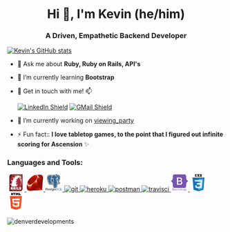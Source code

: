 <h1 align="center">Hi 👋, I'm Kevin (he/him)</h1>
<h3 align="center">A Driven, Empathetic Backend Developer</h3>

[![Kevin's GitHub stats](https://github-readme-stats.vercel.app/api?username=denverdevelopments&count_private=true&show_icons=true&theme=synthwave)](https://github.com/denverdevelopments)

- 💬 Ask me about **Ruby, Ruby on Rails, API's**

- 🌱 I’m currently learning **Bootstrap** 

- 📣 Get in touch with me!  📫

  [![LinkedIn Shield](https://img.shields.io/static/v1?label=&message=Kevin+Nguyen&color=grey&style=flat-square&logo=LinkedIn)](https://www.linkedin.com/in/kevin-nguyen-59510520a/)
  [![GMail Shield](https://img.shields.io/static/v1?color=grey&style=flat-square&logo=gmail&label=&message=kevn.nguyen@gmail.com)](mailto:kevn.nguyen@gmail.com?subject=Hello%20Kevin!)

- 🔭 I’m currently working on [viewing_party](https://github.com/denverdevelopments/viewing_party)

- ⚡ Fun fact::  **I love tabletop games, to the point that I figured out infinite scoring for Ascension**  ✨

<h3 align="left">Languages and Tools:</h3>
<p align="left"> <a href="https://rubyonrails.org" target="_blank"> <img src="https://raw.githubusercontent.com/devicons/devicon/master/icons/rails/rails-original-wordmark.svg" alt="rails" width="40" height="40"/> </a> <a href="https://www.ruby-lang.org/en/" target="_blank"> <img src="https://raw.githubusercontent.com/devicons/devicon/master/icons/ruby/ruby-original.svg" alt="ruby" width="40" height="40"/> </a> <a href="https://www.postgresql.org" target="_blank"> <img src="https://raw.githubusercontent.com/devicons/devicon/master/icons/postgresql/postgresql-original-wordmark.svg" alt="postgresql" width="40" height="40"/> </a> <a href="https://git-scm.com/" target="_blank"> <img src="https://www.vectorlogo.zone/logos/git-scm/git-scm-icon.svg" alt="git" width="40" height="40"/> </a> <a href="https://heroku.com" target="_blank"> <img src="https://www.vectorlogo.zone/logos/heroku/heroku-icon.svg" alt="heroku" width="40" height="40"/> </a> <a href="https://postman.com" target="_blank"> <img src="https://www.vectorlogo.zone/logos/getpostman/getpostman-icon.svg" alt="postman" width="40" height="40"/> </a> <a href="https://travis-ci.org" target="_blank"> <img src="https://www.vectorlogo.zone/logos/travis-ci/travis-ci-icon.svg" alt="travisci" width="40" height="40"/> </a> <a href="https://getbootstrap.com" target="_blank"> <img src="https://raw.githubusercontent.com/devicons/devicon/master/icons/bootstrap/bootstrap-plain-wordmark.svg" alt="bootstrap" width="40" height="40"/> </a> <a href="https://www.w3schools.com/css/" target="_blank"> <img src="https://raw.githubusercontent.com/devicons/devicon/master/icons/css3/css3-original-wordmark.svg" alt="css3" width="40" height="40"/> </a> <a href="https://www.w3.org/html/" target="_blank"> <img src="https://raw.githubusercontent.com/devicons/devicon/master/icons/html5/html5-original-wordmark.svg" alt="html5" width="40" height="40"/> </a> </p>

<p><img align="center" src="https://github-readme-streak-stats.herokuapp.com/?user=denverdevelopments&" alt="denverdevelopments" /></p>

<!--
**denverdevelopments/denverdevelopments** is a ✨ _special_ ✨ repository because its `README.md` (this file) appears on your GitHub profile.

**I am passionate about blues, lindy hop music & dancing**
Here are some ideas to get you started:

- 🔭 I’m currently working on .....
- 🌱 I’m currently learning ....
- 👯 I’m looking to collaborate on ....
- 🤔 I’m looking for help with .....
- 💬 Ask me about ...
- 📫 How to reach me: ...
- 😄 Pronouns: ...
- ⚡ Fun fact: ...
-->
